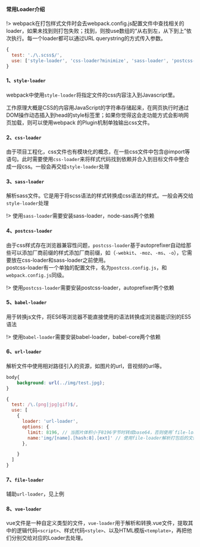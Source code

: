 #### 常用Loader介绍

!> webpack在打包样式文件时会去webpack.config.js配置文件中查找相关的loader，如果未找到则打包失败；找到，则按use数组的“从右到左，从下到上”依次执行。每一个loader都可以通过URL querystring的方式传入参数。

```js
{
  test: './\.scss$/',
  use: ['style-loader', 'css-loader?minimize', 'sass-loader', 'postcss-loader'] // 每个css文件都开启css压缩
}
```
#### 1、`style-loader`
webpack中使用`style-loader`将指定文件的css内容注入到Javascript里。

工作原理大概是CSS的内容用JavaScript的字符串存储起来，在网页执行时通过DOM操作动态插入到head的style标签里；如果你觉得这会走功能方式会影响网页加载，则可以使用webpack 的Plugin机制单独输出css文件。

#### 2、`css-loader`
由于项目工程化，css文件也有模块化的概念，在一些css文件中包含@import等语句。此时需要使用`css-loader`来将样式代码找到依赖并合入到目标文件中整合成一段css。一般会再交给`style-loader`处理

#### 3、`sass-loader`
解析sass文件。它是用于将scss语法的样式转换成css语法的样式。一般会再交给`style-loader`处理

!> 使用`sass-loader`需要安装sass-loader，node-sass两个依赖

#### 4、`postcss-loader`
由于css样式存在浏览器兼容性问题，`postcss-loader`基于autoprefixer自动给那些可以添加厂商前缀的样式添加厂商前缀，如（`-webkit`、`-moz`、`-ms`、`-o`），它需要放在css-loader和sass-loader之前使用。<br>
postcss-loader有一个单独的配置文件，名为`postcss.config.js`，和`webpack.config.js`同级。

!> 使用`postcss-loader`需要安装postcss-loader，autoprefixer两个依赖

#### 5、`babel-loader`
用于转换js文件，将ES6等浏览器不能直接使用的语法转换成浏览器能识别的ES5语法

!> 使用`babel-loader`需要安装babel-loader，babel-core两个依赖

#### 6、`url-loader`
解析文件中使用相对路径引入的资源，如图片的url，音视频的url等。
```css
body{
    background: url(../img/test.jpg);
}
```

```js
{
  test: /\.(png|jpg|gif)$/,
  use: [
    {
      loader: 'url-loader',
      options: {
        limit: 8196, // 当图片体积小于8196字节时转成base64，否则使用`file-loader`解析该模块
        name:'img/[name].[hash:8].[ext]' // 使用file-loader解析打包后的文件格式，及存放位置（相对于dist目录下）
      },

    }
  ]
}
```

#### 7、`file-loader`
辅助`url-loader`，见上例


#### 8、`vue-loader`
vue文件是一种自定义类型的文件，`vue-loader`用于解析和转换.vue文件，提取其中的逻辑代码`<script>`、样式代码`<style>`、以及HTML模版`<template>`，再把他们分别交给对应的Loader去处理。

